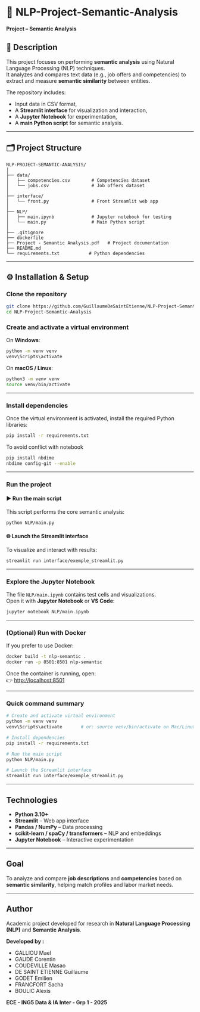 # 🧠 NLP-Project-Semantic-Analysis
**Project – Semantic Analysis**

## 📖 Description
This project focuses on performing **semantic analysis** using Natural Language Processing (NLP) techniques.  
It analyzes and compares text data (e.g., job offers and competencies) to extract and measure **semantic similarity** between entities.

The repository includes:
- Input data in CSV format,
- A **Streamlit interface** for visualization and interaction,
- A **Jupyter Notebook** for experimentation,
- A **main Python script** for semantic analysis.

---

## 🗂️ Project Structure

```
NLP-PROJECT-SEMANTIC-ANALYSIS/
│
├── data/
│   ├── competencies.csv        # Competencies dataset
│   └── jobs.csv                # Job offers dataset
│
├── interface/
│   └── front.py                # Front Streamlit web app
│
├── NLP/
│   ├── main.ipynb              # Jupyter notebook for testing
│   └── main.py                 # Main Python script
│
├── .gitignore
├── dockerfile
├── Project - Semantic Analysis.pdf   # Project documentation
├── README.md
└── requirements.txt           # Python dependencies
```

---

## ⚙️ Installation & Setup

### Clone the repository
```bash
git clone https://github.com/GuillaumeDeSaintEtienne/NLP-Project-Semantic-Analysis.git
cd NLP-Project-Semantic-Analysis
```

### Create and activate a virtual environment

On **Windows**:
```bash
python -m venv venv
venv\Scripts\activate
```

On **macOS / Linux**:
```bash
python3 -m venv venv
source venv/bin/activate
```

---

### Install dependencies
Once the virtual environment is activated, install the required Python libraries:
```bash
pip install -r requirements.txt
```
To avoid conflict with notebook
```bash
pip install nbdime
nbdime config-git --enable
```
---

### Run the project

#### ▶️ Run the main script
This script performs the core semantic analysis:
```bash
python NLP/main.py
```

#### 🌐 Launch the Streamlit interface
To visualize and interact with results:
```bash
streamlit run interface/exemple_streamlit.py
```

---

### Explore the Jupyter Notebook
The file `NLP/main.ipynb` contains test cells and visualizations.  
Open it with **Jupyter Notebook** or **VS Code**:
```bash
jupyter notebook NLP/main.ipynb
```

---

### (Optional) Run with Docker
If you prefer to use Docker:

```bash
docker build -t nlp-semantic .
docker run -p 8501:8501 nlp-semantic
```

Once the container is running, open:  
👉 [http://localhost:8501](http://localhost:8501)

---

### Quick command summary
```bash
# Create and activate virtual environment
python -m venv venv
venv\Scripts\activate       # or: source venv/bin/activate on Mac/Linux

# Install dependencies
pip install -r requirements.txt

# Run the main script
python NLP/main.py

# Launch the Streamlit interface
streamlit run interface/exemple_streamlit.py
```

---

## Technologies
- **Python 3.10+**
- **Streamlit** – Web app interface  
- **Pandas / NumPy** – Data processing  
- **scikit-learn / spaCy / transformers** – NLP and embeddings  
- **Jupyter Notebook** – Interactive experimentation  

---

## Goal
To analyze and compare **job descriptions** and **competencies** based on **semantic similarity**, helping match profiles and labor market needs.

---

## Author
Academic project developed for research in **Natural Language Processing (NLP)** and **Semantic Analysis**.

**Developed by :**
- GALLIOU Mael
- GAUDE Corentin
- COUDEVILLE Masao
- DE SAINT ETIENNE Guillaume
- GODET Emilien
- FRANCFORT Sacha
- BOULIC Alexis

**ECE - ING5 Data & IA Inter - Grp 1 - 2025**